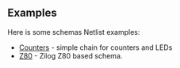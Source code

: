 ## Examples

Here is some schemas Netlist examples:

- [Counters](counters/README.md) - simple chain for counters and LEDs
- [Z80](z80/README.md) - Zilog Z80 based schema.
